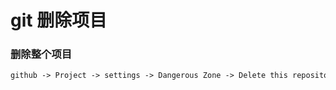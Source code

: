 # git 删除项目



### 删除整个项目

```txt
github -> Project -> settings -> Dangerous Zone -> Delete this repository -> ... 删除项目
```

